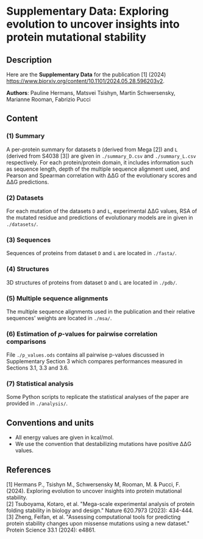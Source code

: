 

# Supplementary Data: Exploring evolution to uncover insights into protein mutational stability

## Description

Here are the **Supplementary Data** for the publication [1] (2024) <https://www.biorxiv.org/content/10.1101/2024.05.28.596203v2>.

**Authors**: Pauline Hermans, Matsvei Tsishyn, Martin Schwersensky, Marianne Rooman, Fabrizio Pucci

## Content

### (1) Summary

A per-protein summary for datasets `D` (derived from Mega [2]) and `L` (derived from S4038 [3]) are given in `./summary_D.csv` and `./summary_L.csv` respectively. 
For each protein/protein domain, it includes information such as sequence length, depth of the multiple sequence alignment used, and Pearson and Spearman correlation with ΔΔG of the evolutionary scores and ΔΔG predictions.

### (2) Datasets

For each mutation of the datasets `D` and `L`, experimental ΔΔG values, RSA of the mutated residue and predictions of evolutionary models are in given in `./datasets/`.

### (3) Sequences

Sequences of proteins from dataset `D` and `L` are located in `./fasta/`.

### (4) Structures

3D structures of proteins from dataset `D` and `L` are located in `./pdb/`.

### (5) Multiple sequence alignments

The multiple sequence alignments used in the publication and their relative sequences' weights are located in `./msa/`.

### (6) Estimation of $p$-values for pairwise correlation comparisons

File `./p_values.ods` contains all pairwise p-values discussed in Supplementary Section 3 which compares performances measured in Sections 3.1, 3.3 and 3.6.

### (7) Statistical analysis

Some Python scripts to replicate the statistical analyses of the paper are provided in `./analysis/`.

## Conventions and units

- All energy values are given in kcal/mol.
- We use the convention that destabilizing mutations have positive ΔΔG values.

## References

  [1] Hermans P., Tsishyn M., Schwersensky M, Rooman, M. & Pucci, F. (2024). Exploring evolution to uncover insights into protein mutational stability.  
  [2] Tsuboyama, Kotaro, et al. "Mega-scale experimental analysis of protein folding stability in biology and design." Nature 620.7973 (2023): 434-444.  
  [3] Zheng, Feifan, et al. "Assessing computational tools for predicting protein stability changes upon missense mutations using a new dataset." Protein Science 33.1 (2024): e4861.  
